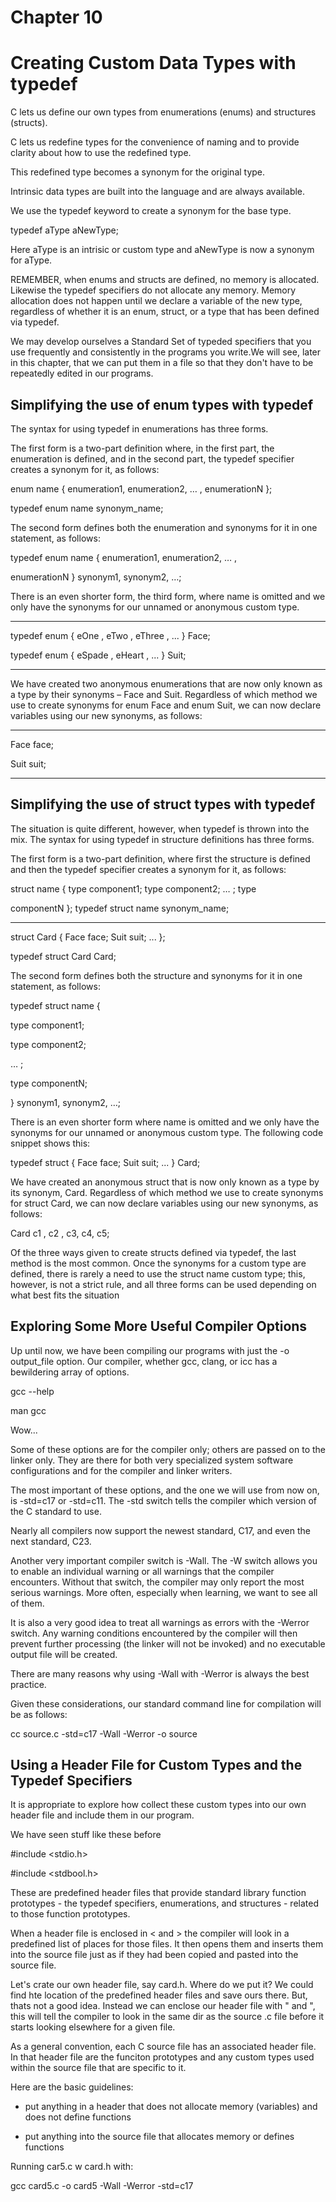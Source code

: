 # Chapter 10
# Creating Custom Data Types with typedef

C lets us define our own types from enumerations (enums) and structures (structs).

C lets us redefine types for the convenience of naming and to provide clarity about how to use the redefined type.

This redefined type becomes a synonym for the original type.

Intrinsic data types are built into the language and are always available.

We use the typedef keyword to create a synonym for the base type.

typedef aType aNewType;

Here aType is an intrisic or custom type and aNewType is now a synonym for aType.

REMEMBER, when enums and structs are defined, no memory is allocated. Likewise the typedef specifiers do not allocate any memory. Memory allocation does not happen until we declare a variable of the new type, regardless of whether it is an enum, struct, or a type that has been defined via typedef.

We may develop ourselves a Standard Set of typeded specifiers that you use frequently and consistently in the programs you write.We will see, later in this chapter, that we can
put them in a file so that they don't have to be repeatedly edited in our programs.


## Simplifying the use of enum types with typedef

The syntax for using typedef in enumerations has three forms.

The first form is a two-part definition where, in the first part, the enumeration is defined, and in the second part, the typedef specifier creates a synonym for it, as follows:

enum name { enumeration1, enumeration2, … , enumerationN };

typedef enum name synonym_name;

The second form defines both the enumeration and synonyms for it in one statement,
as follows:

typedef enum name { enumeration1, enumeration2, … ,

enumerationN } synonym1, synonym2, …;

There is an even shorter form, the third form, where name is omitted and we only have the synonyms for our unnamed or anonymous custom type.

------------

typedef enum { eOne , eTwo , eThree , ... } Face;

typedef enum { eSpade , eHeart , ... }     Suit;

------------

We have created two anonymous enumerations that are now only known as a type by their synonyms – Face and Suit. Regardless of which method we use to create synonyms for enum Face and enum Suit, we can now declare variables using our new synonyms, as follows:

------------

Face face;

Suit suit;

------------

## Simplifying the use of struct types with typedef

The situation is quite different, however, when typedef is thrown into the mix. The syntax for
using typedef in structure definitions has three forms.

The first form is a two-part definition, where first the structure is defined and then the typedef specifier creates a synonym for it, as follows:

struct name { type component1; type component2; … ; type

componentN }; typedef struct name synonym_name;

-- -- -- 

struct Card { Face face; Suit suit; ... };

typedef struct Card Card;

The second form defines both the structure and synonyms for it in one statement, as follows:

typedef struct name {

  type component1;

  type component2;

  … ;

  type componentN;

} synonym1, synonym2, …;

There is an even shorter form where name is omitted and we only have the synonyms for our unnamed or anonymous custom type. The following code snippet shows this:

typedef struct { Face face; Suit suit; ... } Card;

We have created an anonymous struct that is now only known as a type by its synonym, Card. Regardless of which method we use to create synonyms for struct Card, we can now declare variables using our new synonyms, as follows:

Card c1 , c2 , c3, c4, c5;

Of the three ways given to create structs defined via typedef, the last method is the most common. Once the synonyms for a custom type are defined, there is rarely a need to use the struct name custom type; this, however, is not a strict rule, and all three forms can be used depending on what best fits the situation

## Exploring Some More Useful Compiler Options

Up until now, we have been compiling our programs with just the -o output_file option. Our compiler, whether gcc,  clang, or icc has a bewildering array of options.

gcc --help

man gcc

Wow...

Some of these options are for the compiler only; others are passed on to the linker only. They are there for both very specialized system software configurations and for the compiler and linker writers. 

The most important of these options, and the one we will use from now on, is -std=c17 or -std=c11. The -std switch tells the compiler which version of the C standard to use.

Nearly all compilers now support the newest standard, C17, and even the next standard, C23. 

Another very important compiler switch is -Wall. The -W switch allows you to enable an individual warning or all warnings that the compiler encounters. Without that switch, the compiler may only report the most serious warnings. More often, especially when learning, we want to see all of them.

It is also a very good idea to treat all warnings as errors with the -Werror switch. Any warning conditions encountered by the compiler will then prevent further processing (the linker will not be invoked) and no executable output file will be created.

There are many reasons why using  -Wall with -Werror is always the best practice.

Given these considerations, our standard command line for compilation will be as follows:

cc source.c -std=c17 -Wall -Werror -o source

## Using a Header File for Custom Types and the Typedef Specifiers

It is appropriate to explore how collect these custom types into our own header file and include them in our program.

We have seen stuff like these before

#include <stdio.h>

#include <stdbool.h>

These are predefined header files that provide standard library function prototypes - the typedef specifiers, enumerations, and structures - related to those  function prototypes.

When a header file is enclosed in < and > the compiler will look in a predefined list of places for those files. It then opens them and inserts them into the source file just as if they had been copied and pasted into the source file.

Let's crate our own header file, say card.h. Where do we put it? We could find hte location of the predefined header files and save ours there. But, thats not a good idea. Instead we can enclose our header file with " and ", this will tell the compiler to look in the same dir as the source .c file before it starts looking elsewhere for a given file.

As a general convention, each C source file has an associated header file. In that header file are the funciton prototypes and any custom types used within the source file that are specific to it. 

Here are the basic guidelines:

- put anything in a header that does not allocate memory (variables) and does not define functions

- put anything into the source file that allocates memory or defines functions

Running car5.c w card.h with:

gcc card5.c -o card5 -Wall -Werror -std=c17